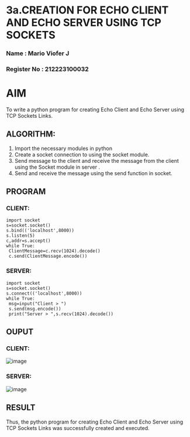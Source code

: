 # 3a.CREATION FOR ECHO CLIENT AND ECHO SERVER USING TCP SOCKETS
### Name : Mario Viofer J
### Register No : 212223100032
# AIM
To write a python program for creating Echo Client and Echo Server using TCP
Sockets Links.
## ALGORITHM:
1. Import the necessary modules in python
2. Create a socket connection to using the socket module.
3. Send message to the client and receive the message from the client using the Socket module in
 server .
4. Send and receive the message using the send function in socket.
## PROGRAM
### CLIENT:
~~~
import socket
s=socket.socket()
s.bind(('localhost',8000))
s.listen(5)
c,addr=s.accept()
while True:
 ClientMessage=c.recv(1024).decode()
 c.send(ClientMessage.encode())
~~~
### SERVER:
~~~
import socket
s=socket.socket()
s.connect(('localhost',8000))
while True:
 msg=input("Client > ")
 s.send(msg.encode())
 print("Server > ",s.recv(1024).decode())
~~~
## OUPUT
### CLIENT:
![image](https://github.com/user-attachments/assets/21e77889-dd9c-4655-9dd7-1bc23edfefe4)
### SERVER:
![image](https://github.com/user-attachments/assets/ca7af25a-ff81-4a3a-80f0-b9cb8c820792)

## RESULT
Thus, the python program for creating Echo Client and Echo Server using TCP Sockets Links 
was successfully created and executed.
